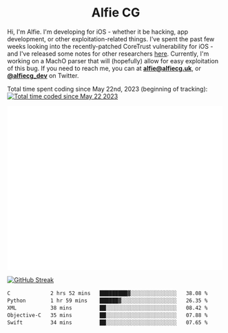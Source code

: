 <h1 align="center">Alfie CG</h1>

Hi, I'm Alfie. I'm developing for iOS - whether it be hacking, app development, or other exploitation-related things. I've spent the past few weeks looking into the recently-patched CoreTrust vulnerability for iOS - and I've released some notes for other researchers [here](https://gist.github.com/alfiecg24/bf91f3cb05254b2f5679d5ccdc4c87ef). Currently, I'm working on a MachO parser that will (hopefully) allow for easy exploitation of this bug. If you need to reach me, you can at **alfie@alfiecg.uk**, or **[@alfiecg_dev](https://twitter.com/alfiecg_dev)** on Twitter.

Total time spent coding since May 22nd, 2023 (beginning of tracking): <a href="https://wakatime.com/@61592169-b9cf-4af8-b6fa-8ac7d4369b01"><img src="https://wakatime.com/badge/user/61592169-b9cf-4af8-b6fa-8ac7d4369b01.svg" alt="Total time coded since May 22 2023" /></a>


<img align="center" src="/github-metrics.svg" alt="Metrics" width="500">

[![GitHub Streak](https://streak-stats.demolab.com/?user=alfiecg24)](https://git.io/streak-stats)

<!--START_SECTION:waka-->

```txt
C             2 hrs 52 mins   █████████▓░░░░░░░░░░░░░░░   38.08 %
Python        1 hr 59 mins    ██████▓░░░░░░░░░░░░░░░░░░   26.35 %
XML           38 mins         ██░░░░░░░░░░░░░░░░░░░░░░░   08.42 %
Objective-C   35 mins         ██░░░░░░░░░░░░░░░░░░░░░░░   07.88 %
Swift         34 mins         ██░░░░░░░░░░░░░░░░░░░░░░░   07.65 %
```

<!--END_SECTION:waka-->
